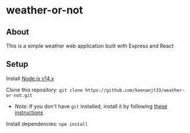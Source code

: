 # weather-or-not

## About

This is a simple weather web application built with Express and React

## Setup

Install [Node.js v14.x](https://nodejs.org/en/download/)

Clone this repository: `git clone https://github.com/keenanjt33/weather-or-not.git`

- _Note_: If you don't have `git` installed, install it by following
  [these instructions](https://git-scm.com/book/en/v2/Getting-Started-Installing-Git)

Install dependencies: `npm install`
